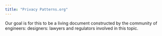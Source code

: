 ```yaml
---
title: "Privacy Patterns.org"
---
```


Our goal is for this to be a living document constructed by the community of engineers: designers: lawyers and regulators involved in this topic.

